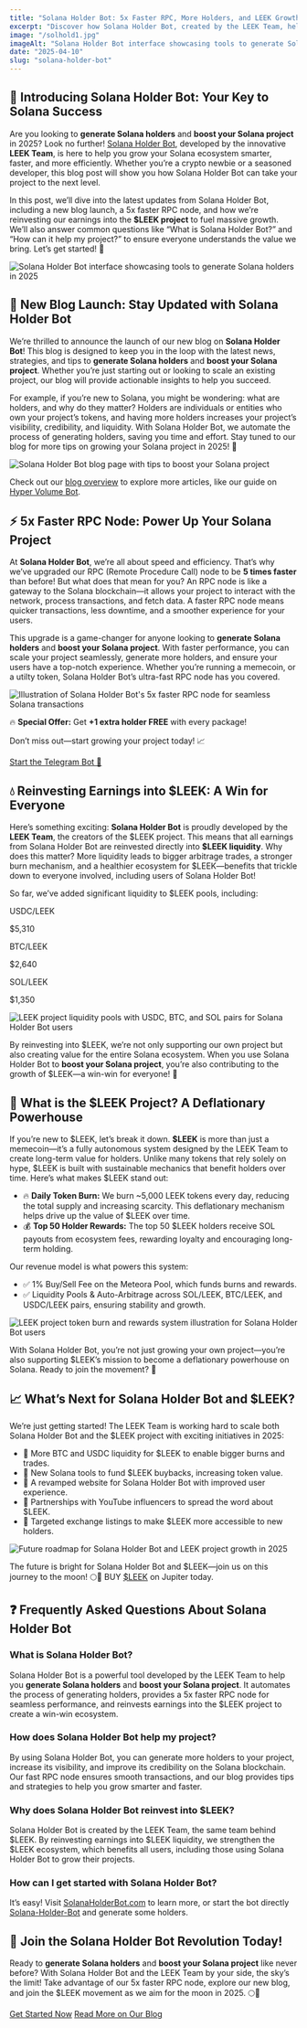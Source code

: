 ```yaml
---
title: "Solana Holder Bot: 5x Faster RPC, More Holders, and LEEK Growth in 2025"
excerpt: "Discover how Solana Holder Bot, created by the LEEK Team, helps you generate Solana holders and boost your Solana project with a 5x faster RPC, a new blog, and exciting $LEEK project updates."
image: "/solhold1.jpg"
imageAlt: "Solana Holder Bot interface showcasing tools to generate Solana holders in 2025"
date: "2025-04-10"
slug: "solana-holder-bot"
---
```


<div class="space-y-8">
  <section class="bg-gray-800 p-6 rounded-lg shadow-lg">
    <h2 class="text-2xl font-bold text-white mb-4">🚀 Introducing Solana Holder Bot: Your Key to Solana Success</h2>
    <p class="text-gray-300 mb-4">
      Are you looking to <strong>generate Solana holders</strong> and <strong>boost your Solana project</strong> in 2025? Look no further! <a href="/" class="text-blue-400 hover:text-blue-300 underline">Solana Holder Bot</a>, developed by the innovative <strong>LEEK Team</strong>, is here to help you grow your Solana ecosystem smarter, faster, and more efficiently. Whether you’re a crypto newbie or a seasoned developer, this blog post will show you how Solana Holder Bot can take your project to the next level.
    </p>
    <p class="text-gray-300 mb-4">
      In this post, we’ll dive into the latest updates from Solana Holder Bot, including a new blog launch, a 5x faster RPC node, and how we’re reinvesting our earnings into the <strong>$LEEK project</strong> to fuel massive growth. We’ll also answer common questions like “What is Solana Holder Bot?” and “How can it help my project?” to ensure everyone understands the value we bring. Let’s get started! 🌟
    </p>
    <img src="/solhold5.jpg" alt="Solana Holder Bot interface showcasing tools to generate Solana holders in 2025" class="w-full h-auto rounded-lg mb-4" />
  </section>

  <section class="bg-gray-800 p-6 rounded-lg shadow-lg">
    <h2 class="text-2xl font-bold text-white mb-4">📝 New Blog Launch: Stay Updated with Solana Holder Bot</h2>
    <p class="text-gray-300 mb-4">
      We’re thrilled to announce the launch of our new blog on <strong>Solana Holder Bot</strong>! This blog is designed to keep you in the loop with the latest news, strategies, and tips to <strong>generate Solana holders</strong> and <strong>boost your Solana project</strong>. Whether you’re just starting out or looking to scale an existing project, our blog will provide actionable insights to help you succeed.
    </p>
    <p class="text-gray-300 mb-4">
      For example, if you’re new to Solana, you might be wondering: what are holders, and why do they matter? Holders are individuals or entities who own your project’s tokens, and having more holders increases your project’s visibility, credibility, and liquidity. With Solana Holder Bot, we automate the process of generating holders, saving you time and effort. Stay tuned to our blog for more tips on growing your Solana project in 2025! 🚀
    </p>
    <img src="/solhold6.jpg" alt="Solana Holder Bot blog page with tips to boost your Solana project" class="w-full h-auto rounded-lg mb-4" />
    <p class="text-gray-300">
      Check out our <a href="/blog" class="text-blue-400 hover:text-blue-300 underline">blog overview</a> to explore more articles, like our guide on <a href="/blog/hyper-volume-bot" class="text-blue-400 hover:text-blue-300 underline">Hyper Volume Bot</a>.
    </p>
  </section>

  <section class="bg-gray-800 p-6 rounded-lg shadow-lg">
    <h2 class="text-2xl font-bold text-white mb-4">⚡️ 5x Faster RPC Node: Power Up Your Solana Project</h2>
    <p class="text-gray-300 mb-4">
      At <strong>Solana Holder Bot</strong>, we’re all about speed and efficiency. That’s why we’ve upgraded our RPC (Remote Procedure Call) node to be <strong>5 times faster</strong> than before! But what does that mean for you? An RPC node is like a gateway to the Solana blockchain—it allows your project to interact with the network, process transactions, and fetch data. A faster RPC node means quicker transactions, less downtime, and a smoother experience for your users.
    </p>
    <p class="text-gray-300 mb-4">
      This upgrade is a game-changer for anyone looking to <strong>generate Solana holders</strong> and <strong>boost your Solana project</strong>. With faster performance, you can scale your project seamlessly, generate more holders, and ensure your users have a top-notch experience. Whether you’re running a memecoin, or a utilty token, Solana Holder Bot’s ultra-fast RPC node has you covered.
    </p>
    <img src="/solhold7.jpg" alt="Illustration of Solana Holder Bot's 5x faster RPC node for seamless Solana transactions" class="w-full h-auto rounded-lg mb-4" />
    <div class="bg-blue-900 p-4 rounded-lg">
      <p class="text-blue-300 font-semibold">
        🔥 <strong>Special Offer:</strong> Get <strong>+1 extra holder FREE</strong> with every package!
      </p>
      <p class="text-gray-300 mt-2">
        Don’t miss out—start growing your project today! 📈
      </p>
      <div class="mt-4 flex space-x-4">
        <a href="https://t.me/Degen_WG_bot" class="text-blue-400 hover:text-blue-300 underline">Start the Telegram Bot 💬</a>
      </div>
    </div>
  </section>

  <section class="bg-gray-800 p-6 rounded-lg shadow-lg">
    <h2 class="text-2xl font-bold text-white mb-4">💧 Reinvesting Earnings into $LEEK: A Win for Everyone</h2>
    <p class="text-gray-300 mb-4">
      Here’s something exciting: <strong>Solana Holder Bot</strong> is proudly developed by the <strong>LEEK Team</strong>, the creators of the $LEEK project. This means that all earnings from Solana Holder Bot are reinvested directly into <strong>$LEEK liquidity</strong>. Why does this matter? More liquidity leads to bigger arbitrage trades, a stronger burn mechanism, and a healthier ecosystem for $LEEK—benefits that trickle down to everyone involved, including users of Solana Holder Bot!
    </p>
    <p class="text-gray-300 mb-4">
      So far, we’ve added significant liquidity to $LEEK pools, including:
    </p>
    <div class="grid grid-cols-1 sm:grid-cols-3 gap-4 mb-4">
      <div class="bg-gray-700 p-4 rounded-lg text-center">
        <p class="text-blue-400 font-semibold">USDC/LEEK</p>
        <p class="text-gray-300">$5,310</p>
      </div>
      <div class="bg-gray-700 p-4 rounded-lg text-center">
        <p class="text-blue-400 font-semibold">BTC/LEEK</p>
        <p class="text-gray-300">$2,640</p>
      </div>
      <div class="bg-gray-700 p-4 rounded-lg text-center">
        <p class="text-blue-400 font-semibold">SOL/LEEK</p>
        <p class="text-gray-300">$1,350</p>
      </div>
    </div>
    <img src="/solhold4.jpg" alt="LEEK project liquidity pools with USDC, BTC, and SOL pairs for Solana Holder Bot users" class="w-full h-auto rounded-lg mb-4" />
    <p class="text-gray-300">
      By reinvesting into $LEEK, we’re not only supporting our own project but also creating value for the entire Solana ecosystem. When you use Solana Holder Bot to <strong>boost your Solana project</strong>, you’re also contributing to the growth of $LEEK—a win-win for everyone! 🌱
    </p>
  </section>

  <section class="bg-gray-800 p-6 rounded-lg shadow-lg">
    <h2 class="text-2xl font-bold text-white mb-4">🌱 What is the $LEEK Project? A Deflationary Powerhouse</h2>
    <p class="text-gray-300 mb-4">
      If you’re new to $LEEK, let’s break it down. <strong>$LEEK</strong> is more than just a memecoin—it’s a fully autonomous system designed by the LEEK Team to create long-term value for holders. Unlike many tokens that rely solely on hype, $LEEK is built with sustainable mechanics that benefit holders over time. Here’s what makes $LEEK stand out:
    </p>
    <ul class="list-none space-y-2 text-gray-300 mb-4">
      <li class="flex items-start">
        <span class="text-blue-400 mr-2">🔥</span> <strong>Daily Token Burn:</strong> We burn ~5,000 LEEK tokens every day, reducing the total supply and increasing scarcity. This deflationary mechanism helps drive up the value of $LEEK over time.
      </li>
      <li class="flex items-start">
        <span class="text-blue-400 mr-2">💰</span> <strong>Top 50 Holder Rewards:</strong> The top 50 $LEEK holders receive SOL payouts from ecosystem fees, rewarding loyalty and encouraging long-term holding.
      </li>
    </ul>
    <p class="text-gray-300 mb-4">
      Our revenue model is what powers this system:
    </p>
    <ul class="list-none space-y-2 text-gray-300 mb-4">
      <li class="flex items-start">
        <span class="text-blue-400 mr-2">✅</span> 1% Buy/Sell Fee on the Meteora Pool, which funds burns and rewards.
      </li>
      <li class="flex items-start">
        <span class="text-blue-400 mr-2">✅</span> Liquidity Pools & Auto-Arbitrage across SOL/LEEK, BTC/LEEK, and USDC/LEEK pairs, ensuring stability and growth.
      </li>
    </ul>
    <img src="/solhold3.jpg" alt="LEEK project token burn and rewards system illustration for Solana Holder Bot users" class="w-full h-auto rounded-lg mb-4" />
    <p class="text-gray-300">
      With Solana Holder Bot, you’re not just growing your own project—you’re also supporting $LEEK’s mission to become a deflationary powerhouse on Solana. Ready to join the movement? 🚀
    </p>
  </section>

  <section class="bg-gray-800 p-6 rounded-lg shadow-lg">
    <h2 class="text-2xl font-bold text-white mb-4">📈 What’s Next for Solana Holder Bot and $LEEK?</h2>
    <p class="text-gray-300 mb-4">
      We’re just getting started! The LEEK Team is working hard to scale both Solana Holder Bot and the $LEEK project with exciting initiatives in 2025:
    </p>
    <ul class="list-none space-y-2 text-gray-300 mb-4">
      <li class="flex items-start">
        <span class="text-blue-400 mr-2">🔹</span> More BTC and USDC liquidity for $LEEK to enable bigger burns and trades.
      </li>
      <li class="flex items-start">
        <span class="text-blue-400 mr-2">🔹</span> New Solana tools to fund $LEEK buybacks, increasing token value.
      </li>
      <li class="flex items-start">
        <span class="text-blue-400 mr-2">🔹</span> A revamped website for Solana Holder Bot with improved user experience.
      </li>
      <li class="flex items-start">
        <span class="text-blue-400 mr-2">🔹</span> Partnerships with YouTube influencers to spread the word about $LEEK.
      </li>
      <li class="flex items-start">
        <span class="text-blue-400 mr-2">🔹</span> Targeted exchange listings to make $LEEK more accessible to new holders.
      </li>
    </ul>
    <img src="/solhold2.jpg" alt="Future roadmap for Solana Holder Bot and LEEK project growth in 2025" class="w-full h-auto rounded-lg mb-4" />
    <p class="text-gray-300">
      The future is bright for Solana Holder Bot and $LEEK—join us on this journey to the moon! 🌕🚀 BUY <a href="https://jup.ag/swap/SOL-Fdp3GvvkJZkaKLF7DBwLs5Ar1xeNgg4sPR3LCoSgXn58" class="text-blue-400 hover:text-blue-300 underline">$LEEK</a> on Jupiter today.
    </p>
  </section>

  <section class="bg-gray-800 p-6 rounded-lg shadow-lg">
    <h2 class="text-2xl font-bold text-white mb-4">❓ Frequently Asked Questions About Solana Holder Bot</h2>
    <h3 class="text-xl font-semibold text-white mb-2">What is Solana Holder Bot?</h3>
    <p class="text-gray-300 mb-4">
      Solana Holder Bot is a powerful tool developed by the LEEK Team to help you <strong>generate Solana holders</strong> and <strong>boost your Solana project</strong>. It automates the process of generating holders, provides a 5x faster RPC node for seamless performance, and reinvests earnings into the $LEEK project to create a win-win ecosystem.
    </p>
    <h3 class="text-xl font-semibold text-white mb-2">How does Solana Holder Bot help my project?</h3>
    <p class="text-gray-300 mb-4">
      By using Solana Holder Bot, you can generate more holders to your project, increase its visibility, and improve its credibility on the Solana blockchain. Our fast RPC node ensures smooth transactions, and our blog provides tips and strategies to help you grow smarter and faster.
    </p>
    <h3 class="text-xl font-semibold text-white mb-2">Why does Solana Holder Bot reinvest into $LEEK?</h3>
    <p class="text-gray-300 mb-4">
      Solana Holder Bot is created by the LEEK Team, the same team behind $LEEK. By reinvesting earnings into $LEEK liquidity, we strengthen the $LEEK ecosystem, which benefits all users, including those using Solana Holder Bot to grow their projects.
    </p>
    <h3 class="text-xl font-semibold text-white mb-2">How can I get started with Solana Holder Bot?</h3>
    <p class="text-gray-300">
      It’s easy! Visit <a href="http://solanaholderbot.com" class="text-blue-400 hover:text-blue-300 underline">SolanaHolderBot.com</a> to learn more, or start the bot directly <a href="https://t.me/Degen_WG_bot" class="text-blue-400 hover:text-blue-300 underline">Solana-Holder-Bot</a> and generate some holders.
    </p>
  </section>

  <section class="bg-gray-800 p-6 rounded-lg shadow-lg">
    <h2 class="text-2xl font-bold text-white mb-4">🎯 Join the Solana Holder Bot Revolution Today!</h2>
    <p class="text-gray-300 mb-4">
      Ready to <strong>generate Solana holders</strong> and <strong>boost your Solana project</strong> like never before? With Solana Holder Bot and the LEEK Team by your side, the sky’s the limit! Take advantage of our 5x faster RPC node, explore our new blog, and join the $LEEK movement as we aim for the moon in 2025. 🌕🚀
    </p>
    <div class="mt-4 flex space-x-4">
      <a href="http://solanaholderbot.com" class="text-blue-400 hover:text-blue-300 underline">Get Started Now</a>
      <a href="/blog" class="text-blue-400 hover:text-blue-300 underline">Read More on Our Blog</a>
    </div>
  </section>
</div>